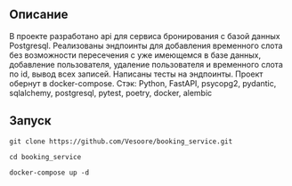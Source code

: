 ## Описание
В проекте разработано api для сервиса бронирования с базой данных Postgresql.
Реализованы эндпоинты для добавления временного слота без возможности пересечения с уже имеющемся в базе данных, добавление пользователя, удаление пользователя и временного слота по id, вывод всех записей. Написаны тесты на эндпоинты. Проект обернут в docker-compose.
Стэк: Python, FastAPI, psycopg2, pydantic, sqlalchemy, postgresql, pytest, poetry, docker, alembic
## Запуск
```
git clone https://github.com/Vesoore/booking_service.git

cd booking_service

docker-compose up -d
```
